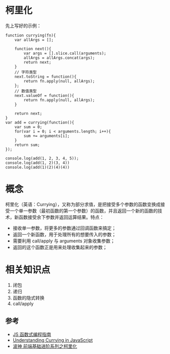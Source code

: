 # 柯里化

先上写好的示例：
```
function currying(fn){
    var allArgs = [];

    function next(){
        var args = [].slice.call(arguments);
        allArgs = allArgs.concat(args);
        return next;
    }
    // 字符类型
    next.toString = function(){
        return fn.apply(null, allArgs);
    };
    // 数值类型
    next.valueOf = function(){
        return fn.apply(null, allArgs);
    }

    return next;
}
var add = currying(function(){
    var sum = 0;
    for(var i = 0; i < arguments.length; i++){
        sum += arguments[i];
    }
    return sum;
});

console.log(add(1, 2, 3, 4, 5));
console.log(add(1, 2)(3, 4))
console.log(add(1)(2)(4)(4))
```


# 概念
柯里化（英语：Currying），又称为部分求值，是把接受多个参数的函数变换成接受一个单一参数（最初函数的第一个参数）的函数，并且返回一个新的函数的技术，新函数接受余下参数并返回运算结果。特点：

* 接收单一参数，将更多的参数通过回调函数来搞定；
* 返回一个新函数，用于处理所有的想要传入的参数；
* 需要利用 call/apply 与 arguments 对象收集参数；
* 返回的这个函数正是用来处理收集起来的参数；


# 相关知识点
1. 闭包
2. 递归
3. 函数的隐式转换
4. call/apply


## 参考
- [JS 函数式编程指南](https://llh911001.gitbooks.io/mostly-adequate-guide-chinese/content/ch4.html#%E4%B8%8D%E4%BB%85%E4%BB%85%E6%98%AF%E5%8F%8C%E5%85%B3%E8%AF%AD%E5%92%96%E5%96%B1)
- [Understanding Currying in JavaScript](https://blog.bitsrc.io/understanding-currying-in-javascript-ceb2188c339)
- [波神 前端基础进阶系列之柯里化](https://www.jianshu.com/p/5e1899fe7d6b)














